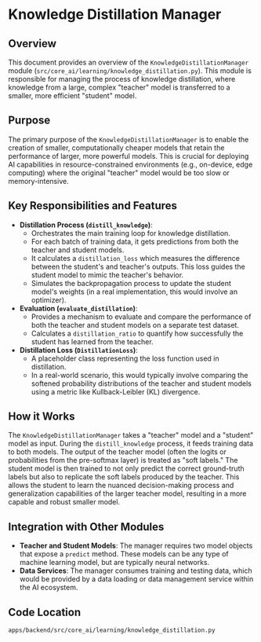 # Knowledge Distillation Manager

## Overview

This document provides an overview of the `KnowledgeDistillationManager` module (`src/core_ai/learning/knowledge_distillation.py`). This module is responsible for managing the process of knowledge distillation, where knowledge from a large, complex "teacher" model is transferred to a smaller, more efficient "student" model.

## Purpose

The primary purpose of the `KnowledgeDistillationManager` is to enable the creation of smaller, computationally cheaper models that retain the performance of larger, more powerful models. This is crucial for deploying AI capabilities in resource-constrained environments (e.g., on-device, edge computing) where the original "teacher" model would be too slow or memory-intensive.

## Key Responsibilities and Features

*   **Distillation Process (`distill_knowledge`)**:
    *   Orchestrates the main training loop for knowledge distillation.
    *   For each batch of training data, it gets predictions from both the teacher and student models.
    *   It calculates a `distillation_loss` which measures the difference between the student's and teacher's outputs. This loss guides the student model to mimic the teacher's behavior.
    *   Simulates the backpropagation process to update the student model's weights (in a real implementation, this would involve an optimizer).
*   **Evaluation (`evaluate_distillation`)**:
    *   Provides a mechanism to evaluate and compare the performance of both the teacher and student models on a separate test dataset.
    *   Calculates a `distillation_ratio` to quantify how successfully the student has learned from the teacher.
*   **Distillation Loss (`DistillationLoss`)**:
    *   A placeholder class representing the loss function used in distillation.
    *   In a real-world scenario, this would typically involve comparing the softened probability distributions of the teacher and student models using a metric like Kullback-Leibler (KL) divergence.

## How it Works

The `KnowledgeDistillationManager` takes a "teacher" model and a "student" model as input. During the `distill_knowledge` process, it feeds training data to both models. The output of the teacher model (often the logits or probabilities from the pre-softmax layer) is treated as "soft labels." The student model is then trained to not only predict the correct ground-truth labels but also to replicate the soft labels produced by the teacher. This allows the student to learn the nuanced decision-making process and generalization capabilities of the larger teacher model, resulting in a more capable and robust smaller model.

## Integration with Other Modules

*   **Teacher and Student Models**: The manager requires two model objects that expose a `predict` method. These models can be any type of machine learning model, but are typically neural networks.
*   **Data Services**: The manager consumes training and testing data, which would be provided by a data loading or data management service within the AI ecosystem.

## Code Location

`apps/backend/src/core_ai/learning/knowledge_distillation.py`